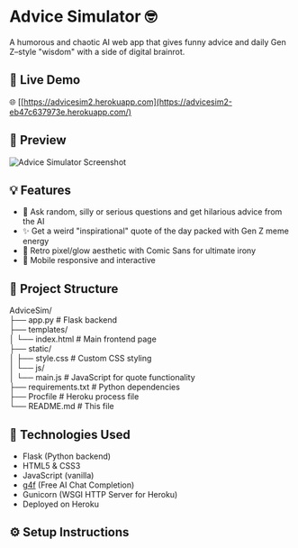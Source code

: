 
# Advice Simulator 🤓

A humorous and chaotic AI web app that gives funny advice and daily Gen Z–style "wisdom" with a side of digital brainrot.

## 🚀 Live Demo

🌐 [[https://advicesim2.herokuapp.com](https://advicesim2-eb47c637973e.herokuapp.com/)

## 📸 Preview

![Advice Simulator Screenshot](preview.png) <!-- Replace with actual screenshot if available -->

## 💡 Features

- 🤖 Ask random, silly or serious questions and get hilarious advice from the AI
- ✨ Get a weird "inspirational" quote of the day packed with Gen Z meme energy
- 🎨 Retro pixel/glow aesthetic with Comic Sans for ultimate irony
- 📱 Mobile responsive and interactive

## 📁 Project Structure

AdviceSim/  
├── app.py # Flask backend  
├── templates/  
│ └── index.html # Main frontend page  
├── static/  
│ ├── style.css # Custom CSS styling  
│ └── js/  
│ └── main.js # JavaScript for quote functionality  
├── requirements.txt # Python dependencies  
├── Procfile # Heroku process file  
└── README.md # This file


## 🧠 Technologies Used

- Flask (Python backend)
- HTML5 & CSS3
- JavaScript (vanilla)
- [g4f](https://pypi.org/project/g4f/) (Free AI Chat Completion)
- Gunicorn (WSGI HTTP Server for Heroku)
- Deployed on Heroku

## ⚙️ Setup Instructions
